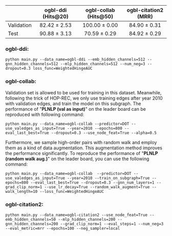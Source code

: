 

|       | ogbl-ddi (Hits@20)      | ogbl-collab (Hits@50)     | ogbl-citation2 (MRR)     |
| ---------- | :-----------:  | :-----------: | :-----------: |
| Validation | 82.42 ± 2.53  | 100.00 ± 0.00 | 84.90 ± 0.31 |
|  Test | 90.88 ± 3.13  | 70.59 ± 0.29 | 84.92 ± 0.29 |

### ogbl-ddi:  

    python main.py --data_name=ogbl-ddi --emb_hidden_channels=512 --gnn_hidden_channels=512 --mlp_hidden_channels=512 --num_neg=3 --dropout=0.3 loss_func=WeightedHingeAUC

### ogbl-collab: 

Validation set is allowed to be used for training in this dataset. Meanwhile, following the trick of HOP-REC, we only use training edges after year 2010 with validation edges, and train the model on this subgraph. 
The performance of "**PLNLP (val as input)**"  on the leader board can be reproduced with following command:

    python main.py --data_name=ogbl-collab --predictor=DOT --use_valedges_as_input=True --year=2010 --epochs=800 --eval_last_best=True --dropout=0.3 --use_node_feat=True --alpha=0.5

Furthermore, we sample high-order pairs with random walk and employ them as a kind of data augmentation. This augmentation method improves the performance significantly. To reproduce the performance of "**PLNLP (random walk aug.)**" on the leader board, you can use the following command:

    python main.py --data_name=ogbl-collab  --predictor=DOT --use_valedges_as_input=True --year=2010 --train_on_subgraph=True --epochs=800 --eval_last_best=True --dropout=0.3 --gnn_num_layers=1 --grad_clip_norm=1 --use_lr_decay=True --random_walk_augment=True --walk_length=10 --loss_func=WeightedHingeAUC


### ogbl-citation2:  

    python main.py --data_name=ogbl-citation2 --use_node_feat=True --emb_hidden_channels=50 --mlp_hidden_channels=200 --gnn_hidden_channels=200 --grad_clip_norm=1 --eval_steps=1 --num_neg=3 --eval_metric=mrr --epochs=100 --neg_sampler=local 



